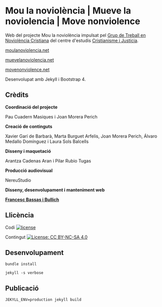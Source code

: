 # Mou la noviolència | Mueve la noviolencia | Move nonviolence

Web del projecte Mou la noviolència impulsat pel [Grup de Treball en Noviolència Cristiana](https://www.cristianismeijusticia.net/noviolenciacristiana) del centre d'estudis [Cristianisme i Justícia](https://www.cristianismeijusticia.net).

[moulanoviolencia.net](https://moulanoviolencia.net)

[muevelanoviolencia.net](https://muevelanoviolencia.net)

[movenonviolence.net](https://movenonviolence.net)

Desenvolupat amb Jekyll i Bootstrap 4.

## Crèdits

**Coordinació del projecte**

Pau Cuadern Masiques i Joan Morera Perich

**Creació de continguts**

Xavier Garí de Barbarà, Marta Burguet Arfelis, Joan Morera Perich, Álvaro Medallo Domínguez i Laura Sols Balcells

**Disseny i maquetació**

Arantza Cadenas Aran i Pilar Rubio Tugas

**Producció audiovisual**

NereuStudio

**Disseny, desenvolupament i manteniment web**

**[Francesc Bassas i Bullich](https://github.com/francescbassas)**

## Llicència

Codi [![license](https://img.shields.io/github/license/mashape/apistatus.svg?style=flat-square)](https://choosealicense.com/licenses/mit/)

Contingut [![License: CC BY-NC-SA 4.0](https://img.shields.io/badge/License-CC%20BY--NC--SA%204.0-lightgrey.svg)](https://creativecommons.org/licenses/by-nc-sa/4.0/)

## Desenvolupament

`bundle install`

`jekyll -s verbose`

## Publicació

`JEKYLL_ENV=production jekyll build`
